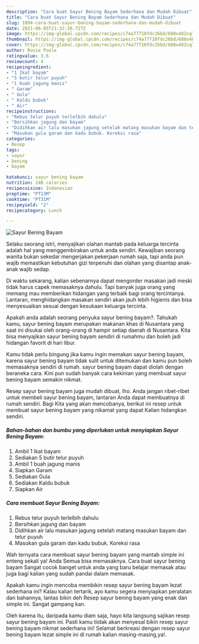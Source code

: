 ```yaml
---
description: "Cara buat Sayur Bening Bayam Sederhana dan Mudah Dibuat"
title: "Cara buat Sayur Bening Bayam Sederhana dan Mudah Dibuat"
slug: 1094-cara-buat-sayur-bening-bayam-sederhana-dan-mudah-dibuat
date: 2021-06-05T21:32:39.727Z
image: https://img-global.cpcdn.com/recipes/c74a77710fdc26bd/680x482cq70/sayur-bening-bayam-foto-resep-utama.jpg
thumbnail: https://img-global.cpcdn.com/recipes/c74a77710fdc26bd/680x482cq70/sayur-bening-bayam-foto-resep-utama.jpg
cover: https://img-global.cpcdn.com/recipes/c74a77710fdc26bd/680x482cq70/sayur-bening-bayam-foto-resep-utama.jpg
author: Roxie Poole
ratingvalue: 3.6
reviewcount: 4
recipeingredient:
- "1 Ikat bayam"
- "5 butir telur puyuh"
- "1 buah jagung manis"
- " Garam"
- " Gula"
- " Kaldu bubuk"
- " Air"
recipeinstructions:
- "Rebus telur puyuh terlelbih dahulu"
- "Bersihkan jagung dan bayam"
- "Didihkan air lalu masukan jagung setelah matang masukan bayam dan telur puyuh"
- "Masukan gula garam dan kadu bubuk. Koreksi rasa"
categories:
- Resep
tags:
- sayur
- bening
- bayam

katakunci: sayur bening bayam 
nutrition: 240 calories
recipecuisine: Indonesian
preptime: "PT13M"
cooktime: "PT31M"
recipeyield: "2"
recipecategory: Lunch

---
```



![Sayur Bening Bayam](https://img-global.cpcdn.com/recipes/c74a77710fdc26bd/680x482cq70/sayur-bening-bayam-foto-resep-utama.jpg)

Selaku seorang istri, menyajikan olahan mantab pada keluarga tercinta adalah hal yang menggembirakan untuk anda sendiri. Kewajiban seorang  wanita bukan sekedar mengerjakan pekerjaan rumah saja, tapi anda pun wajib memastikan kebutuhan gizi terpenuhi dan olahan yang disantap anak-anak wajib sedap.

Di waktu  sekarang, kalian sebenarnya dapat mengorder masakan jadi meski tidak harus capek memasaknya dahulu. Tapi banyak juga orang yang memang mau memberikan hidangan yang terbaik bagi orang tercintanya. Lantaran, menghidangkan masakan sendiri akan jauh lebih higienis dan bisa menyesuaikan sesuai dengan kesukaan keluarga tercinta. 



Apakah anda adalah seorang penyuka sayur bening bayam?. Tahukah kamu, sayur bening bayam merupakan makanan khas di Nusantara yang saat ini disukai oleh orang-orang di hampir setiap daerah di Nusantara. Kita bisa menyajikan sayur bening bayam sendiri di rumahmu dan boleh jadi hidangan favorit di hari libur.

Kamu tidak perlu bingung jika kamu ingin memakan sayur bening bayam, karena sayur bening bayam tidak sulit untuk ditemukan dan kamu pun boleh memasaknya sendiri di rumah. sayur bening bayam dapat diolah dengan beraneka cara. Kini pun sudah banyak cara kekinian yang membuat sayur bening bayam semakin nikmat.

Resep sayur bening bayam juga mudah dibuat, lho. Anda jangan ribet-ribet untuk membeli sayur bening bayam, lantaran Anda dapat membuatnya di rumah sendiri. Bagi Kita yang akan mencobanya, berikut ini resep untuk membuat sayur bening bayam yang nikamat yang dapat Kalian hidangkan sendiri.

<!--inarticleads1-->

##### Bahan-bahan dan bumbu yang diperlukan untuk menyiapkan Sayur Bening Bayam:

1. Ambil 1 Ikat bayam
1. Sediakan 5 butir telur puyuh
1. Ambil 1 buah jagung manis
1. Siapkan  Garam
1. Sediakan  Gula
1. Sediakan  Kaldu bubuk
1. Siapkan  Air




<!--inarticleads2-->

##### Cara membuat Sayur Bening Bayam:

1. Rebus telur puyuh terlelbih dahulu
1. Bersihkan jagung dan bayam
1. Didihkan air lalu masukan jagung setelah matang masukan bayam dan telur puyuh
1. Masukan gula garam dan kadu bubuk. Koreksi rasa




Wah ternyata cara membuat sayur bening bayam yang mantab simple ini enteng sekali ya! Anda Semua bisa memasaknya. Cara buat sayur bening bayam Sangat cocok banget untuk anda yang baru belajar memasak atau juga bagi kalian yang sudah pandai dalam memasak.

Apakah kamu ingin mencoba membikin resep sayur bening bayam lezat sederhana ini? Kalau kalian tertarik, ayo kamu segera menyiapkan peralatan dan bahannya, lantas bikin deh Resep sayur bening bayam yang enak dan simple ini. Sangat gampang kan. 

Oleh karena itu, daripada kamu diam saja, hayo kita langsung sajikan resep sayur bening bayam ini. Pasti kamu tiidak akan menyesal bikin resep sayur bening bayam nikmat sederhana ini! Selamat berkreasi dengan resep sayur bening bayam lezat simple ini di rumah kalian masing-masing,ya!.

